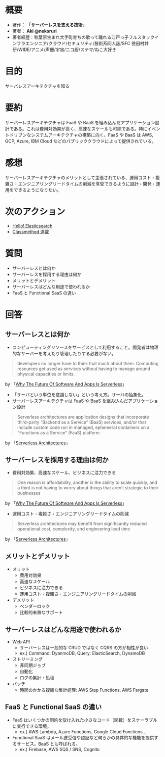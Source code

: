 # 概要

- 著作： **「サーバーレスを支える技術」**
- 著者： **Aki @nekoruri**
- 著者経歴：秋葉原生まれ大手町育ちの歌って踊れる江戸っ子フルスタックインフラエンジニア/クラウド/セキュリティ/技術系同人誌/SFC 徳田村井研/WIDE/アニメ/声優/宇宙/ニコ厨/ステマ/ねこ大好き

# 目的

サーバレスアーキテクチャを知る

# 要約

サーバーレスアーキテクチャは FaaS や BaaS を組み込んだアプリケーション設計である。これは費用対効果が高く、高速なスケールも可能である。特にイベントドリブンなシステムアーキテクチャの構築に向く。FaaS や BaaS は AWS, GCP, Azure, IBM Cloud などのパブリッククラウドによって提供されている。

# 感想

サーバーレスアーキテクチャのメリットとして主張されている、運用コスト・複雑さ・エンジニアリングリードタイムの削減を享受できるように設計・開発・運用をできるようになりたい。

# 次のアクション

- [Hello! Elasticsearch](https://medium.com/hello-elasticsearch)
- [Classmethod 連載](https://dev.classmethod.jp/server-side/elasticsearch-getting-started-01/)

# 質問

- サーバーレスとは何か
- サーバーレスを採用する理由は何か
- メリットとデメリット
- サーバーレスはどんな用途で使われるか
- FaaS と Functional SaaS の違い

# 回答

## サーバーレスとは何か

- コンピューティングリソースをサービスとして利用すること。開発者は物理的なサーバーを考えたり管理したりする必要がない。

> developers no longer have to think that much about them. Computing resources get used as services without having to manage around physical capacities or limits.

by 「[Why The Future Of Software And Apps Is Serverless](https://readwrite.com/2012/10/15/why-the-future-of-software-and-apps-is-serverless/)」

- 「サーバという単位を意識しない」という考え方。サーバの抽象化。
- サーバーレスアーキテクチャは FaaS や BaaS を組み込んだアプリケーション設計

> Serverless architectures are application designs that incorporate third-party “Backend as a Service” (BaaS) services, and/or that include custom code run in managed, ephemeral containers on a “Functions as a Service” (FaaS) platform

by 「[Serverless Architectures](https://martinfowler.com/articles/serverless.html)」

## サーバーレスを採用する理由は何か

- 費用対効果、高速なスケール、ビジネスに注力できる

> One reason is affordability, another is the ability to scale quickly, and a third is not having to worry about things that aren’t strategic to their businesses

by 「[Why The Future Of Software And Apps Is Serverless](https://readwrite.com/2012/10/15/why-the-future-of-software-and-apps-is-serverless/)」

- 運用コスト・複雑さ・エンジニアリングリードタイムの削減

> Serverless architectures may benefit from significantly reduced operational cost, complexity, and engineering lead time

by 「[Serverless Architectures](https://martinfowler.com/articles/serverless.html)」

## メリットとデメリット

- メリット
  - 費用対効果
  - 高速なスケール
  - ビジネスに注力できる
  - 運用コスト・複雑さ・エンジニアリングリードタイムの削減
- デメリット
  - ベンダーロック
  - 比較的未熟なサポート

## サーバーレスはどんな用途で使われるか

- Web API
  - サーバーレスは一般的な CRUD ではなく CQRS の方が相性が良い
  - ex.) Command: DyanmoDB, Query: ElasticSearch, DynamoDB
- ストリーミング
  - 非同期ジョブ
  - 自動化
  - ログの集計・処理
- バッチ
  - 時間のかかる複雑な集計処理: AWS Step Functions, AWS Fargate

## FaaS と Functional SaaS の違い

- FaaS はいくつかの制約を受け入れた小さなコード（関数）をスケーラブルに実行できる環境。
  - ex.) AWS Lambda, Azure Functions, Google Cloud Functions...
- Functional SaaS はメール送受信や認証など何らかの具体的な機能を提供するサービス。BaaS とも呼ばれる。
  - ex.) Firebase, AWS SQS / SNS, Cognito
